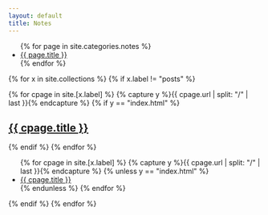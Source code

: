 ```yaml
---
layout: default
title: Notes
---
```


<!-- This is a special file -->
<!-- The "notes" collection is not parsed by jekyll -->

<ul>
{% for page in site.categories.notes %}
  <li><a href="{{ page.url }}">{{ page.title }}</a></li>
{% endfor %}
</ul>

<!-- collection contents -->

{% for x in site.collections %}
{% if x.label != "posts" %}

{% for cpage in site.[x.label] %}
{% capture y %}{{ cpage.url | split: "/" | last }}{% endcapture %}
{% if y == "index.html" %}
<h2><a href="{{ cpage.url }}">{{ cpage.title }}</a></h2>
{% endif %}
{% endfor %}

<ul>
{% for cpage in site.[x.label] %}
{% capture y %}{{ cpage.url | split: "/" | last }}{% endcapture %}
{% unless y == "index.html" %}
  <li><a href="{{ cpage.url }}">{{ cpage.title }}</a></li>
{% endunless %}
{% endfor %}
</ul>

{% endif %}
{% endfor %}
